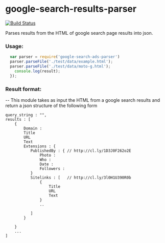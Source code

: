 google-search-results-parser
====================
[![Build Status](https://travis-ci.org/ogt/google-search-results-parser.png)](https://travis-ci.org/ogt/google-search-results-parser)

Parses  results from the HTML of  google search page results into json.

### Usage:

```javascript
  var parser = require('google-search-ads-parser')
  parser.parseFile('./test/data/example.html');
  parser.parseFile('./test/data/moto-g.html');
    console.log(result);
  });
```

### Result format:

--
This module takes as input the HTML from a google search results and return a json structure of the following form
```
query_string : "",
results : [
    {
        Domain :
        Title
        URL
        Text
        Extensions : {
           PublishedBy : { // http://cl.ly/1D3J0F262o2E
               Photo :
               Who :
               Date :
               Followers :
           }
           Sitelinks : [   // http://cl.ly/3l0H1U390R0b
               {
                   Title
                   URL
                   Text
               }
               ..

           ]
        }

    }
    ...
]
```
